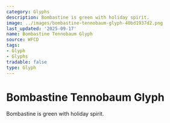 ```yaml
---
category: Glyphs
description: Bombastine is green with holiday spirit.
image: ../images/bombastine-tennobaum-glyph-40bd1937d2.png
last_updated: '2025-09-17'
name: Bombastine Tennobaum Glyph
source: WFCD
tags:
- Glyph
- Glyphs
tradable: false
type: Glyph
---
```


# Bombastine Tennobaum Glyph

Bombastine is green with holiday spirit.

